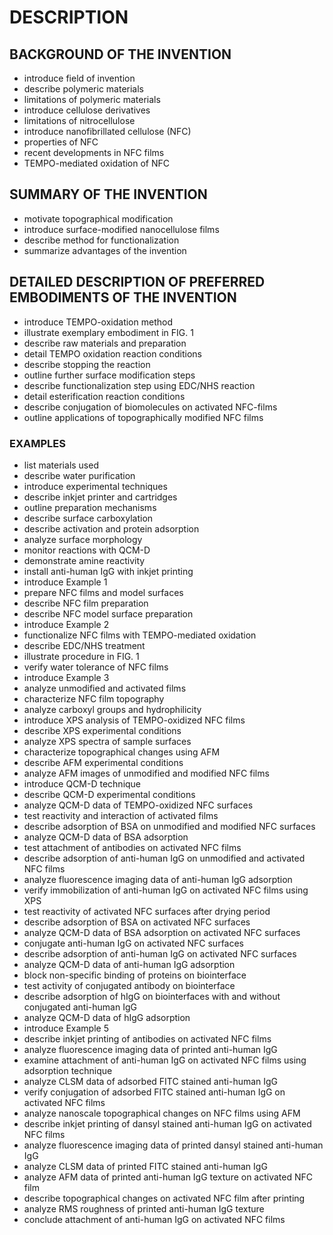 # DESCRIPTION

## BACKGROUND OF THE INVENTION

- introduce field of invention
- describe polymeric materials
- limitations of polymeric materials
- introduce cellulose derivatives
- limitations of nitrocellulose
- introduce nanofibrillated cellulose (NFC)
- properties of NFC
- recent developments in NFC films
- TEMPO-mediated oxidation of NFC

## SUMMARY OF THE INVENTION

- motivate topographical modification
- introduce surface-modified nanocellulose films
- describe method for functionalization
- summarize advantages of the invention

## DETAILED DESCRIPTION OF PREFERRED EMBODIMENTS OF THE INVENTION

- introduce TEMPO-oxidation method
- illustrate exemplary embodiment in FIG. 1
- describe raw materials and preparation
- detail TEMPO oxidation reaction conditions
- describe stopping the reaction
- outline further surface modification steps
- describe functionalization step using EDC/NHS reaction
- detail esterification reaction conditions
- describe conjugation of biomolecules on activated NFC-films
- outline applications of topographically modified NFC films

### EXAMPLES

- list materials used
- describe water purification
- introduce experimental techniques
- describe inkjet printer and cartridges
- outline preparation mechanisms
- describe surface carboxylation
- describe activation and protein adsorption
- analyze surface morphology
- monitor reactions with QCM-D
- demonstrate amine reactivity
- install anti-human IgG with inkjet printing
- introduce Example 1
- prepare NFC films and model surfaces
- describe NFC film preparation
- describe NFC model surface preparation
- introduce Example 2
- functionalize NFC films with TEMPO-mediated oxidation
- describe EDC/NHS treatment
- illustrate procedure in FIG. 1
- verify water tolerance of NFC films
- introduce Example 3
- analyze unmodified and activated films
- characterize NFC film topography
- analyze carboxyl groups and hydrophilicity
- introduce XPS analysis of TEMPO-oxidized NFC films
- describe XPS experimental conditions
- analyze XPS spectra of sample surfaces
- characterize topographical changes using AFM
- describe AFM experimental conditions
- analyze AFM images of unmodified and modified NFC films
- introduce QCM-D technique
- describe QCM-D experimental conditions
- analyze QCM-D data of TEMPO-oxidized NFC surfaces
- test reactivity and interaction of activated films
- describe adsorption of BSA on unmodified and modified NFC surfaces
- analyze QCM-D data of BSA adsorption
- test attachment of antibodies on activated NFC films
- describe adsorption of anti-human IgG on unmodified and activated NFC films
- analyze fluorescence imaging data of anti-human IgG adsorption
- verify immobilization of anti-human IgG on activated NFC films using XPS
- test reactivity of activated NFC surfaces after drying period
- describe adsorption of BSA on activated NFC surfaces
- analyze QCM-D data of BSA adsorption on activated NFC surfaces
- conjugate anti-human IgG on activated NFC surfaces
- describe adsorption of anti-human IgG on activated NFC surfaces
- analyze QCM-D data of anti-human IgG adsorption
- block non-specific binding of proteins on biointerface
- test activity of conjugated antibody on biointerface
- describe adsorption of hIgG on biointerfaces with and without conjugated anti-human IgG
- analyze QCM-D data of hIgG adsorption
- introduce Example 5
- describe inkjet printing of antibodies on activated NFC films
- analyze fluorescence imaging data of printed anti-human IgG
- examine attachment of anti-human IgG on activated NFC films using adsorption technique
- analyze CLSM data of adsorbed FITC stained anti-human IgG
- verify conjugation of adsorbed FITC stained anti-human IgG on activated NFC films
- analyze nanoscale topographical changes on NFC films using AFM
- describe inkjet printing of dansyl stained anti-human IgG on activated NFC films
- analyze fluorescence imaging data of printed dansyl stained anti-human IgG
- analyze CLSM data of printed FITC stained anti-human IgG
- analyze AFM data of printed anti-human IgG texture on activated NFC film
- describe topographical changes on activated NFC film after printing
- analyze RMS roughness of printed anti-human IgG texture
- conclude attachment of anti-human IgG on activated NFC films

